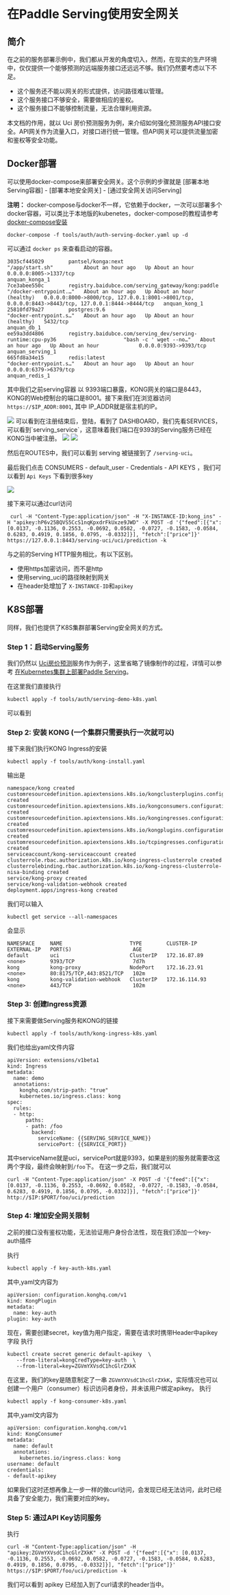 # 在Paddle Serving使用安全网关

## 简介

在之前的服务部署示例中，我们都从开发的角度切入，然而，在现实的生产环境中，仅仅提供一个能够预测的远端服务接口还远远不够。我们仍然要考虑以下不足。

- 这个服务还不能以网关的形式提供，访问路径难以管理。
- 这个服务接口不够安全，需要做相应的鉴权。
- 这个服务接口不能够控制流量，无法合理利用资源。

本文档的作用，就以 Uci 房价预测服务为例，来介绍如何强化预测服务API接口安全。API网关作为流量入口，对接口进行统一管理。但API网关可以提供流量加密和鉴权等安全功能。

## Docker部署

可以使用docker-compose来部署安全网关。这个示例的步骤就是 [部署本地Serving容器] - [部署本地安全网关] - [通过安全网关访问Serving]

**注明：** docker-compose与docker不一样，它依赖于docker，一次可以部署多个docker容器，可以类比于本地版的kubenetes，docker-compose的教程请参考[docker-compose安装](https://docs.docker.com/compose/install/) 

```shell
docker-compose -f tools/auth/auth-serving-docker.yaml up -d
```

可以通过 `docker ps` 来查看启动的容器。

```shell
3035cf445029        pantsel/konga:next                                                              "/app/start.sh"          About an hour ago   Up About an hour             0.0.0.0:8005->1337/tcp                                                                               anquan_konga_1
7ce3abee550c        registry.baidubce.com/serving_gateway/kong:paddle                               "/docker-entrypoint.…"   About an hour ago   Up About an hour (healthy)   0.0.0.0:8000->8000/tcp, 127.0.0.1:8001->8001/tcp, 0.0.0.0:8443->8443/tcp, 127.0.0.1:8444->8444/tcp   anquan_kong_1
25810fd79a27        postgres:9.6                                                                    "docker-entrypoint.s…"   About an hour ago   Up About an hour (healthy)   5432/tcp                                                                                             anquan_db_1
ee59a3dd4806        registry.baidubce.com/serving_dev/serving-runtime:cpu-py36                      "bash -c ' wget --no…"   About an hour ago   Up About an hour             0.0.0.0:9393->9393/tcp                                                                               anquan_serving_1
665fd8a34e15        redis:latest                                                                    "docker-entrypoint.s…"   About an hour ago   Up About an hour             0.0.0.0:6379->6379/tcp                                                                               anquan_redis_1 
```

其中我们之前serving容器 以 9393端口暴露，KONG网关的端口是8443， KONG的Web控制台的端口是8001。接下来我们在浏览器访问 `https://$IP_ADDR:8001`, 其中 IP_ADDR就是宿主机的IP。

<img src="images/kong-dashboard.png">
可以看到在注册结束后，登陆，看到了 DASHBOARD，我们先看SERVICES，可以看到`serving_service`，这意味着我们端口在9393的Serving服务已经在KONG当中被注册。

<img src="images/kong-services.png">
<img src="images/kong-routes.png">

然后在ROUTES中，我们可以看到 serving 被链接到了 `/serving-uci`。

最后我们点击 CONSUMERS - default_user - Credentials - API KEYS ，我们可以看到 `Api Keys` 下看到很多key

<img src="images/kong-api_keys.png">

接下来可以通过curl访问

```shell
 curl -H "Content-Type:application/json" -H "X-INSTANCE-ID:kong_ins" -H "apikey:hP6v25BQVS5CcS1nqKpxdrFkUxze9JWD" -X POST -d '{"feed":[{"x": [0.0137, -0.1136, 0.2553, -0.0692, 0.0582, -0.0727, -0.1583, -0.0584, 0.6283, 0.4919, 0.1856, 0.0795, -0.0332]}], "fetch":["price"]}' https://127.0.0.1:8443/serving-uci/uci/prediction -k
```

与之前的Serving HTTP服务相比，有以下区别。

- 使用https加密访问，而不是http
- 使用serving_uci的路径映射到网关
- 在header处增加了 `X-INSTANCE-ID`和`apikey`


## K8S部署

同样，我们也提供了K8S集群部署Serving安全网关的方式。

### Step 1：启动Serving服务

我们仍然以 [Uci房价预测](../python/examples/fit_a_line)服务作为例子，这里省略了镜像制作的过程，详情可以参考 [在Kubernetes集群上部署Paddle Serving](./PADDLE_SERVING_ON_KUBERNETES.md)。

在这里我们直接执行 
```
kubectl apply -f tools/auth/serving-demo-k8s.yaml
```

可以看到

### Step 2: 安装 KONG (一个集群只需要执行一次就可以)
接下来我们执行KONG Ingress的安装
```
kubectl apply -f tools/auth/kong-install.yaml
```

输出是
```
namespace/kong created
customresourcedefinition.apiextensions.k8s.io/kongclusterplugins.configuration.konghq.com created
customresourcedefinition.apiextensions.k8s.io/kongconsumers.configuration.konghq.com created
customresourcedefinition.apiextensions.k8s.io/kongingresses.configuration.konghq.com created
customresourcedefinition.apiextensions.k8s.io/kongplugins.configuration.konghq.com created
customresourcedefinition.apiextensions.k8s.io/tcpingresses.configuration.konghq.com created
serviceaccount/kong-serviceaccount created
clusterrole.rbac.authorization.k8s.io/kong-ingress-clusterrole created
clusterrolebinding.rbac.authorization.k8s.io/kong-ingress-clusterrole-nisa-binding created
service/kong-proxy created
service/kong-validation-webhook created
deployment.apps/ingress-kong created
```
我们可以输入
```
kubectl get service --all-namespaces 
```
会显示
```
NAMESPACE     NAME                      TYPE        CLUSTER-IP       EXTERNAL-IP   PORT(S)                    AGE
default       uci                       ClusterIP   172.16.87.89     <none>        9393/TCP                   7d7h
kong          kong-proxy                NodePort    172.16.23.91     <none>        80:8175/TCP,443:8521/TCP   102m
kong          kong-validation-webhook   ClusterIP   172.16.114.93    <none>        443/TCP                    102m

```

### Step 3: 创建Ingress资源

接下来需要做Serving服务和KONG的链接

```
kubectl apply -f tools/auth/kong-ingress-k8s.yaml
```

我们也给出yaml文件内容
```
apiVersion: extensions/v1beta1
kind: Ingress
metadata:
  name: demo
  annotations:
    konghq.com/strip-path: "true"
    kubernetes.io/ingress.class: kong
spec:
  rules:
  - http:
      paths:
      - path: /foo
        backend:
          serviceName: {{SERVING_SERVICE_NAME}}
          servicePort: {{SERVICE_PORT}}
```
其中serviceName就是uci，servicePort就是9393，如果是别的服务就需要改这两个字段，最终会映射到`/foo`下。
在这一步之后，我们就可以 
```
curl -H "Content-Type:application/json" -X POST -d '{"feed":[{"x": [0.0137, -0.1136, 0.2553, -0.0692, 0.0582, -0.0727, -0.1583, -0.0584, 0.6283, 0.4919, 0.1856, 0.0795, -0.0332]}], "fetch":["price"]}' http://$IP:$PORT/foo/uci/prediction
```

### Step 4: 增加安全网关限制

之前的接口没有鉴权功能，无法验证用户身份合法性，现在我们添加一个key-auth插件

执行
```
kubectl apply -f key-auth-k8s.yaml
```

其中,yaml文内容为
```
apiVersion: configuration.konghq.com/v1
kind: KongPlugin
metadata:
  name: key-auth
plugin: key-auth
```

现在，需要创建secret，key值为用户指定，需要在请求时携带Header中apikey字段
执行
```
kubectl create secret generic default-apikey  \
   --from-literal=kongCredType=key-auth  \
   --from-literal=key=ZGVmYXVsdC1hcGlrZXkK
```

在这里，我们的key是随意制定了一串 `ZGVmYXVsdC1hcGlrZXkK`，实际情况也可以
创建一个用户（consumer）标识访问者身份，并未该用户绑定apikey。
执行
```
kubectl apply -f kong-consumer-k8s.yaml
```

其中,yaml文内容为
```
apiVersion: configuration.konghq.com/v1
kind: KongConsumer
metadata:
  name: default
  annotations:
    kubernetes.io/ingress.class: kong
username: default
credentials:
- default-apikey
```

如果我们这时还想再像上一步一样的做curl访问，会发现已经无法访问，此时已经具备了安全能力，我们需要对应的key。


### Step 5: 通过API Key访问服务

执行
```
curl -H "Content-Type:application/json" -H "apikey:ZGVmYXVsdC1hcGlrZXkK" -X POST -d '{"feed":[{"x": [0.0137, -0.1136, 0.2553, -0.0692, 0.0582, -0.0727, -0.1583, -0.0584, 0.6283, 0.4919, 0.1856, 0.0795, -0.0332]}], "fetch":["price"]}' https://$IP:$PORT/foo/uci/prediction -k
```
我们可以看到 apikey 已经加入到了curl请求的header当中。
